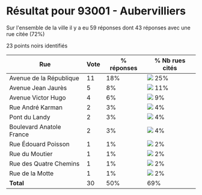 # Résultat pour 93001 - Aubervilliers

Sur l'ensemble de la ville il y a eu 59 réponses dont 43 réponses avec une rue citée (72%)

23 points noirs identifiés

| Rue | Vote | % réponses | % Nb rues cités|
|-----|------|------------|----------------|
| Avenue de la République | 11 | 18% | <img src="../../img/bar_25.gif" />&nbsp;25%|
| Avenue Jean Jaurès | 5 | 8% | <img src="../../img/bar_11.gif" />&nbsp;11%|
| Avenue Victor Hugo | 4 | 6% | <img src="../../img/bar_9.gif" />&nbsp;9%|
| Rue André Karman | 2 | 3% | <img src="../../img/bar_4.gif" />&nbsp;4%|
| Pont du Landy | 2 | 3% | <img src="../../img/bar_4.gif" />&nbsp;4%|
| Boulevard Anatole France | 2 | 3% | <img src="../../img/bar_4.gif" />&nbsp;4%|
| Rue Édouard Poisson | 1 | 1% | <img src="../../img/bar_2.gif" />&nbsp;2%|
| Rue du Moutier | 1 | 1% | <img src="../../img/bar_2.gif" />&nbsp;2%|
| Rue des Quatre Chemins | 1 | 1% | <img src="../../img/bar_2.gif" />&nbsp;2%|
| Rue de la Motte | 1 | 1% | <img src="../../img/bar_2.gif" />&nbsp;2%|
| **Total** | 30 | 50% | 69%|
